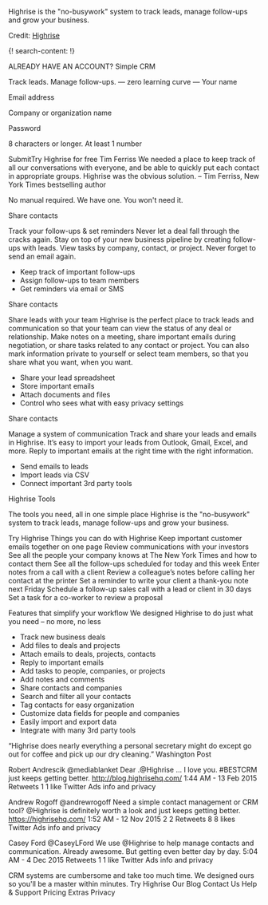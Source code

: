 
Highrise is the "no-busywork" system to track leads, manage follow-ups and grow your business.

Credit: [Highrise](https://highrisehq.com/)


{! search-content: !}


ALREADY HAVE AN ACCOUNT?
Simple CRM

Track leads. Manage follow-ups.
— zero learning curve —
Your name

Email address

Company or organization name

Password

8 characters or longer. At least 1 number

SubmitTry Highrise for free
Tim Ferriss
We needed a place to keep track of all our conversations with everyone, and be able to quickly put each contact in appropriate groups. Highrise was the obvious solution.
– Tim Ferriss, New York Times bestselling author

No manual required. We have one. You won't need it.

Share contacts

Track your follow-ups & set reminders
Never let a deal fall through the cracks again. Stay on top of your new business pipeline by creating follow-ups with leads. View tasks by company, contact, or project. Never forget to send an email again.
* Keep track of important follow-ups
* Assign follow-ups to team members
* Get reminders via email or SMS

Share contacts

Share leads with your team
Highrise is the perfect place to track leads and communication so that your team can view the status of any deal or relationship. Make notes on a meeting, share important emails during negotiation, or share tasks related to any contact or project. You can also mark information private to yourself or select team members, so that you share what you want, when you want.
* Share your lead spreadsheet
* Store important emails
* Attach documents and files
* Control who sees what with easy privacy settings


Share contacts

Manage a system of communication
Track and share your leads and emails in Highrise. It’s easy to import your leads from Outlook, Gmail, Excel, and more. Reply to important emails at the right time with the right information.
* Send emails to leads
* Import leads via CSV
* Connect important 3rd party tools

Highrise Tools

The tools you need, all in one simple place
Highrise is the "no-busywork" system to track leads, manage follow-ups and grow your business.

Try Highrise
Things you can do with Highrise
Keep important customer emails together on one page
Review communications with your investors
See all the people your company knows at The New York Times and how to contact them
See all the follow-ups scheduled for today and this week
Enter notes from a call with a client
Review a colleague’s notes before calling her contact at the printer
Set a reminder to write your client a thank-you note next Friday
Schedule a follow-up sales call with a lead or client in 30 days
Set a task for a co-worker to review a proposal

Features that simplify your workflow
We designed Highrise to do just what you need – no more, no less
* Track new business deals
* Add files to deals and projects
* Attach emails to deals, projects, contacts
* Reply to important emails
* Add tasks to people, companies, or projects
* Add notes and comments
* Share contacts and companies
* Search and filter all your contacts
* Tag contacts for easy organization
* Customize data fields for people and companies
* Easily import and export data
* Integrate with many 3rd party tools

“Highrise does nearly everything a personal secretary might do except go out for coffee and pick up our dry cleaning.”
Washington Post

Robert Andrescik @mediablanket
Dear .@Highrise ... I love you. #BESTCRM just keeps getting better. http://blog.highrisehq.com/ 
1:44 AM - 13 Feb 2015
  Retweets   1 1 like
Twitter Ads info and privacy

Andrew Rogoff @andrewrogoff
Need a simple contact management or CRM tool? @Highrise is definitely worth a look and just keeps getting better. https://highrisehq.com/ 
1:52 AM - 12 Nov 2015
  2 2 Retweets   8 8 likes
Twitter Ads info and privacy

Casey Ford @CaseyLFord
We use @Highrise to help manage contacts and communication. Already awesome. But getting even better day by day.
5:04 AM - 4 Dec 2015
  Retweets   1 1 like
Twitter Ads info and privacy

CRM systems are cumbersome and take too much time. We designed ours so you'll be a master within minutes.
Try Highrise
Our Blog Contact Us Help & Support Pricing Extras Privacy

